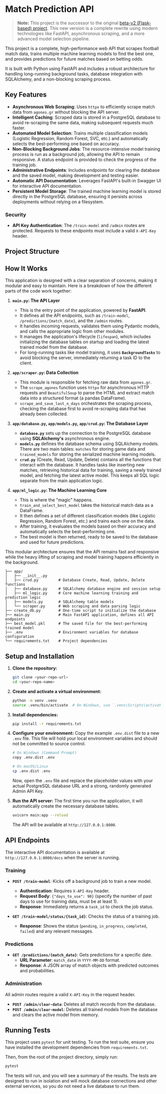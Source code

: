 # Match Prediction API

> **Note:** This project is the successor to the original [beta-v2 (Flask-based) project](https://github.com/dai16240/beta-v2). This new version is a complete rewrite using modern technologies like FastAPI, asynchronous scraping, and a more advanced model selection pipeline.

This project is a complete, high-performance web API that scrapes football match data, trains multiple machine learning models to find the best one, and provides predictions for future matches based on betting odds.

It is built with Python using FastAPI and includes a robust architecture for handling long-running background tasks, database integration with SQLAlchemy, and a non-blocking scraping process.

## Key Features

- **Asynchronous Web Scraping**: Uses `httpx` to efficiently scrape match data from `agones.gr` without blocking the API server.
- **Intelligent Caching**: Scraped data is stored in a PostgreSQL database to avoid re-scraping the same data, making subsequent requests much faster.
- **Automated Model Selection**: Trains multiple classification models (Logistic Regression, Random Forest, SVC, etc.) and automatically selects the best-performing one based on accuracy.
- **Non-Blocking Background Jobs**: The resource-intensive model training process is run as a background job, allowing the API to remain responsive. A status endpoint is provided to check the progress of the training job.
- **Administrative Endpoints**: Includes endpoints for clearing the database and the saved model, making development and testing easier.
- **Automatic API Documentation**: Leverages FastAPI's built-in Swagger UI for interactive API documentation.
- **Persistent Model Storage**: The trained machine learning model is stored directly in the PostgreSQL database, ensuring it persists across deployments without relying on a filesystem.

### Security

- **API Key Authentication**: The `/train-model` and `/admin` routes are protected. Requests to these endpoints must include a valid `X-API-Key` header.

## Project Structure

## How It Works

This application is designed with a clear separation of concerns, making it modular and easy to maintain. Here is a breakdown of how the different parts of the code work together:

1.  **`main.py`: The API Layer**

    - This is the entry point of the application, powered by **FastAPI**.
    - It defines all the API endpoints, such as `/train-model`, `/predictions/{match_date}`, and the `/admin` routes.
    - It handles incoming requests, validates them using Pydantic models, and calls the appropriate logic from other modules.
    - It manages the application's lifecycle (`lifespan`), which includes initializing the database tables on startup and loading the latest trained model from the database.
    - For long-running tasks like model training, it uses **`BackgroundTasks`** to avoid blocking the server, immediately returning a task ID to the client.

2.  **`app/scraper.py`: Data Collection**

    - This module is responsible for fetching raw data from `agones.gr`.
    - The `scrape_agones` function uses `httpx` for asynchronous HTTP requests and `BeautifulSoup` to parse the HTML and extract match data into a structured format (a pandas DataFrame).
    - `scrape_and_save_last_n_days` orchestrates the scraping process, checking the database first to avoid re-scraping data that has already been collected.

3.  **`app/database.py`, `app/models.py`, `app/crud.py`: The Database Layer**

    - **`database.py`** sets up the connection to the PostgreSQL database using **SQLAlchemy's** asynchronous engine.
    - **`models.py`** defines the database schema using SQLAlchemy models. There are two main tables: `matches` for storing game data and `trained_models` for storing the serialized machine learning models.
    - **`crud.py`** (Create, Read, Update, Delete) contains all the functions that interact with the database. It handles tasks like inserting new matches, retrieving historical data for training, saving a newly trained model, and fetching the latest active model. This keeps all SQL logic separate from the main application logic.

4.  **`app/ml_logic.py`: The Machine Learning Core**
    - This is where the "magic" happens.
    - `train_and_select_best_model` takes the historical match data as a DataFrame.
    - It then defines a set of different classification models (like Logistic Regression, Random Forest, etc.) and trains each one on the data.
    - After training, it evaluates the models based on their accuracy and automatically selects the best-performing one.
    - The best model is then returned, ready to be saved to the database and used for future predictions.

This modular architecture ensures that the API remains fast and responsive while the heavy lifting of scraping and model training happens efficiently in the background.

```
├── app/
│   ├── __init__.py
│   ├── crud.py         # Database Create, Read, Update, Delete functions
│   ├── database.py     # SQLAlchemy database engine and session setup
│   ├── ml_logic.py     # Core machine learning training and prediction logic
│   ├── models.py       # SQLAlchemy table models
│   └── scraper.py      # Web scraping and data parsing logic
├── create_db.py        # One-time script to initialize the database
├── main.py             # Main FastAPI application, defines all API endpoints
├── best_model.pkl      # The saved file for the best-performing trained model
├── .env                # Environment variables for database configuration
└── requirements.txt    # Project dependencies
```

## Setup and Installation

1.  **Clone the repository:**

    ```bash
    git clone <your-repo-url>
    cd <your-repo-name>
    ```

2.  **Create and activate a virtual environment:**

    ```bash
    python -m venv .venv
    source .venv/bin/activate  # On Windows, use `.venv\Scripts\activate`
    ```

3.  **Install dependencies:**

    ```bash
    pip install -r requirements.txt
    ```

4.  **Configure your environment:**
    Copy the example `.env.dist` file to a new `.env` file. This file will hold your local environment variables and should not be committed to source control.

    ```bash
    # On Windows (Command Prompt)
    copy .env.dist .env

    # On macOS/Linux
    cp .env.dist .env
    ```

    Now, open the `.env` file and replace the placeholder values with your actual PostgreSQL database URL and a strong, randomly generated Admin API Key.

5.  **Run the API server:**
    The first time you run the application, it will automatically create the necessary database tables.

    ```bash
    uvicorn main:app --reload
    ```

    The API will be available at `http://127.0.0.1:8000`.

## API Endpoints

The interactive API documentation is available at `http://127.0.0.1:8000/docs` when the server is running.

### Training

- **`POST /train-model`**: Kicks off a background job to train a new model.

  - **Authentication**: Requires `X-API-Key` header.
  - **Request Body**: `{"days_to_use": 90}` (specify the number of past days to use for training data, must be at least 1).
  - **Response**: Immediately returns a `task_id` to check the job status.

- **`GET /train-model/status/{task_id}`**: Checks the status of a training job.
  - **Response**: Shows the status (`pending`, `in_progress`, `completed`, `failed`) and any relevant messages.

### Predictions

- **`GET /predictions/{match_date}`**: Gets predictions for a specific date.
  - **URL Parameter**: `match_date` in `YYYY-MM-DD` format.
  - **Response**: A JSON array of match objects with predicted outcomes and probabilities.

### Administration

All admin routes require a valid `X-API-Key` in the request header.

- **`POST /admin/clear-data`**: Deletes all match records from the database.
- **`POST /admin/clear-model`**: Deletes all trained models from the database and clears the active model from memory.

## Running Tests

This project uses `pytest` for unit testing. To run the test suite, ensure you have installed the development dependencies from `requirements.txt`.

Then, from the root of the project directory, simply run:

```bash
pytest
```

The tests will run, and you will see a summary of the results. The tests are designed to run in isolation and will mock database connections and other external services, so you do not need a live database to run them.
